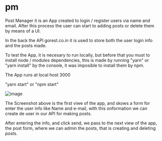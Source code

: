 # pm


Post Manager it is an App created to login / register users via name and email. After this process the user can start to adding posts or delete them by means of a UI.

In the back the API gorest.co.in it is used to store both the user login info and the posts made.

To test the App, it is necesary to run locally, but before that you must to install node / modules dependencies, this is made by running "yarn" or "yarn install" by the console, it was imposible to install them by npm.

The App runs at local host 3000

"yarn start" or "npm start"

![image](https://user-images.githubusercontent.com/84286517/195588040-ee112239-3f54-43fd-a943-e8ade0fcbbed.png)

The Screenshot  above is the first viwe of the app, and skows a form for enter the user info like Name and e-mail, with this onformation we can create de user in our API for making posts.

After entering the info, and click send, we pass to the next view of the app, the post form, where we can admin the posts, that is creating and deleting posts.








